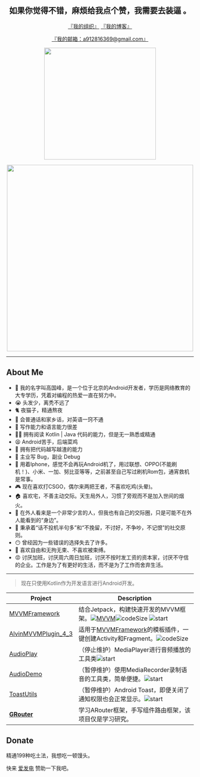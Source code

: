 <h2 align="center">如果你觉得不错，麻烦给我点个赞，我需要去装逼 。</h2>

<p align="center">
    <a href="https://github.com/Pluto-MinLu">『我的组织』</a>
    <a href="https://me.minlukj.com/">『我的博客』</a>
</p>

<p align="center"><a href="mailto:a912816369@gmail.com">『我的邮箱：a912816369@gmail.com』</a></p>

<p align="center"><img src="https://github-readme-stats.vercel.app/api/top-langs/?username=Chen-Xi-g" width="300"></img></p>

<p align="center"><img src="https://github-readme-stats.vercel.app/api?username=Chen-Xi-g" width="500"></img></p>

----

## About Me

- 🎉 我的名字叫高国峰，是一个位于北京的Android开发者，学历是网络教育的大专学历，凭着对编程的热爱一直在努力中。
- 😭 头发少，离秃不远了
- 🐈 夜猫子，精通熬夜
- 💬 会普通话和家乡话，对英语一窍不通
- 📝 写作能力和语言能力很差
- 🤦‍♂️ 拥有阅读 Kotlin | Java 代码的能力，但是无一熟悉或精通
- 😫 Android苦手，后端菜鸡
- 💊 拥有把代码越写越渣的能力
- 🐛 主业写 Bug，副业 Debug
- 📱 用着Iphone，感觉不会再玩Android机了，用过联想、OPPO(不能刷机！)、小米、一加、努比亚等等，之前甚至自己写过刷机Rom包，通宵救机是常事。
- 🎮 现在喜欢打CSGO，偶尔来两把王者，不喜欢吃鸡(头晕)。
- 🏠 喜欢宅，不善主动交际。天生局外人，习惯了旁观而不是加入世间的烟火。
- 💬 在外人看来是一个非常少言的人，但我也有自己的交际圈，只是可能不在外人能看到的“身边”。
- 🍺 秉承着“话不投机半句多”和“不挽留，不讨好，不争吵，不记恨”的社交原则。
- 😶 曾经因为一些错误的选择失去了许多。
- 🚩 喜欢自由和无拘无束、不喜欢被束缚。
- 😡 讨厌加班，讨厌周六周日加班，讨厌不按时发工资的资本家，讨厌不守信的企业。工作是为了有更好的生活，而不是为了工作而舍弃生活。

---



> 现在只使用Kotlin作为开发语言进行Android开发。

| Project                                                      | Description                                                  |
| ------------------------------------------------------------ | ------------------------------------------------------------ |
| [MVVMFramework](https://github.com/Chen-Xi-g/MVVMFramework)  | 结合Jetpack，构建快速开发的MVVM框架。[![MVVM](https://jitpack.io/v/Chen-Xi-g/MVVMFramework.svg)](https://jitpack.io/#Chen-Xi-g/MVVMFramework)![codeSize](https://img.shields.io/github/languages/code-size/Chen-Xi-g/MVVMFramework?style=social) ![start](https://img.shields.io/github/stars/Chen-Xi-g/MVVMFramework?style=social) |
| [AlvinMVVMPlugin_4_3](https://github.com/Chen-Xi-g/AlvinMVVMPlugin_4_3) | 适用于[MVVMFramework](https://github.com/Chen-Xi-g/MVVMFramework)的模板插件，一键创建Activity和Fragment。![codeSize](https://img.shields.io/github/languages/code-size/Chen-Xi-g/AlvinMVVMPlugin_4_3?style=social) |
| [AudioPlay](https://github.com/Pluto-MinLu/AudioPlay)        | （停止维护）MediaPlayer进行音频播放的工具类![start](https://img.shields.io/github/stars/Pluto-MinLu/AudioPlay?style=social) |
| [AudioDemo](https://github.com/Pluto-MinLu/AudioDemo)        | （暂停维护）使用MediaRecorder录制语音的工具类，简单便捷。![start](https://img.shields.io/github/stars/Pluto-MinLu/AudioDemo?style=social) |
| [ToastUtils](https://github.com/Pluto-MinLu/ToastUtils)      | （暂停维护）Android Toast，即便关闭了通知权限也会正常显示。![start](https://img.shields.io/github/stars/Pluto-MinLu/ToastUtils?style=social) |
| **[GRouter](https://github.com/Chen-Xi-g/GRouter)**          | 学习ARouter框架，手写组件路由框架，该项目仅是学习研究。      |



## Donate

精通199种吃土法，我想吃一顿馒头。

快来 [爱发电](https://afdian.net/@minlu) 赞助一下我吧。
